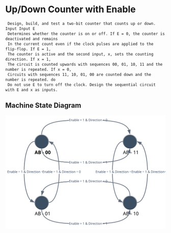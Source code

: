 # Up/Down Counter with Enable
	 Design, build, and test a two-bit counter that counts up or down. Input Input E
     Determines whether the counter is on or off. If E = 0, the counter is deactivated and remains
     In the current count even if the clock pulses are applied to the flip-flop. If E = 1,
     The counter is active and the second input, x, sets the counting direction. If x = 1,
     The circuit is counted upwards with sequences 00, 01, 10, 11 and the number is repeated. If x = 0,
     Circuits with sequences 11, 10, 01, 00 are counted down and the number is repeated. do
     Do not use E to turn off the clock. Design the sequential circuit with E and x as inputs.
	 
## Machine State Diagram 
![state diagram](src/up_down_counter_state_diagram.svg)
	 